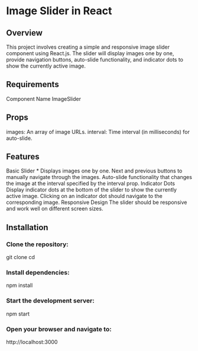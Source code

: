 # Image Slider in React
## Overview
This project involves creating a simple and responsive image slider component using React.js. The slider will display images one by one, provide navigation buttons, auto-slide functionality, and indicator dots to show the currently active image.

## Requirements
Component Name
ImageSlider
## Props
images: An array of image URLs.
interval: Time interval (in milliseconds) for auto-slide.
## Features
Basic Slider
    * Displays images one by one.
    Next and previous buttons to manually navigate through the images.
    Auto-slide functionality that changes the image at the interval specified by the interval prop.
Indicator Dots
    Display indicator dots at the bottom of the slider to show the currently active image.
    Clicking on an indicator dot should navigate to the corresponding image.
Responsive Design
    The slider should be responsive and work well on different screen sizes.
## Installation
### Clone the repository:

git clone <repository-url>
cd <repository-directory>

### Install dependencies:
npm install

### Start the development server:
npm start

### Open your browser and navigate to:
http://localhost:3000